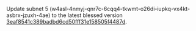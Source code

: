 Update subnet 5 (w4asl-4nmyj-qnr7c-6cqq4-tkwmt-o26di-iupkq-vx4kt-asbrx-jzuxh-4ae) to the latest blessed version [3eaf8541c389badbd6cd50fff31e158505f4487d](https://github.com/ic-association/nns-proposals/blob/99e5d41710d7ff12d09f8780ee747f7696f957a9/proposals/node_admin/20210928T1350Z.md).
